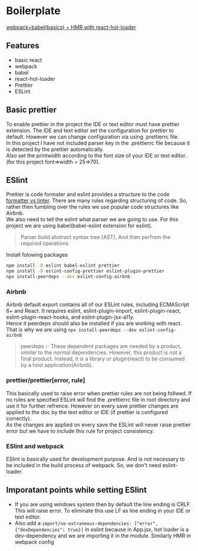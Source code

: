 # Boilerplate

[webpack+babel(basics) + HMR with react-hot-loader](https://docs.google.com/document/d/1DkOYLjroCwYiykL0hdZVTVXWsRx_lPEzdDjEma4G0po/edit#heading=h.dxp0w9fvf833)

## Features

- basic react
- webpack
- babel
- react-hot-loader
- Prettier
- ESLint

## Basic prettier

To enable prettier in the project the IDE or text editor must have prettier extension. The IDE and text editor set the configuration for prettier to default. However we can change configuration via using .prettierrc file.  
In this project I have not included parser key in the .prettierrc file because it is detected by the prettier automatically.  
Also set the printwidth according to the font size of your IDE or text editor.(for this project font=>width = 25=>70).

## ESlint

Prettier is code formater and eslint provides a structure to the code [formatter vs linter](https://medium.com/@awesomecode/format-code-vs-and-lint-code-95613798dcb3). There are many rules regarding structuring of code. So, rather then fumbling over the rules we use popular code structures like Airbnb.  
We also need to tell the eslint what parser we are going to use. For this project we are using babel(babel-eslint extension for eslint).

> Parser build abstract syntax tree (AST), And then perfrom the required operations

Install folowing packages

```bash
npm install -D eslint babel-eslint prettier
npm install -D eslint-config-prettier eslint-plugin-prettier
npx install-peerdeps --dev eslint-config-airbnb
```

### Airbnb

Airbnb default export contains all of our ESLint rules, including ECMAScript 6+ and React. It requires eslint, eslint-plugin-import, eslint-plugin-react, eslint-plugin-react-hooks, and eslint-plugin-jsx-a11y.  
Hence it peerdeps should also be installed if you are working with react. That is why we are using `npx install-peerdeps --dev eslint-config-airbnb`

> peerdeps :- These dependent packages are needed by a product, similar to the normal dependencies. However, this product is not a final product. Instead, it is a library or plugin(react) to be consumed by a host application(Airbnb).

### prettier/prettier[error, rule]

This basically used to raise error when prettier rules are not being follwed. If no rules are specified ESLint will find the .prettierrc file in root directory and use it for further refrence. However on every save prettier changes are applied to the doc by the text editor or IDE (if prettier is configured correctly).  
As the changes are applied on every save the ESLint will never raise prettier error but we have to include this rule for project consistency.

### ESlint and webpack

ESlint is basically used for development purpose. And is not necessary to be included in the build process of webpack. So, we don't need eslint-loader.

## Imporatant points while setting ESlint

- If you are using windows system then by default the line ending is CRLF. This will raise error. To eliminate this use LF as line ending in your IDE or text editor.
- Also add a
  `import/no-extraneous-dependencies: ["error", {"devDependencies": true}]`
  in eslint because in App.jsx, hot loader is a dev-dependency and we are importing it in the module.
  Similarly HMR in webpack config